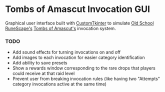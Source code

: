 # Tombs of Amascut Invocation GUI

Graphical user interface built with [CustomTkinter](https://github.com/TomSchimansky/CustomTkinter) to simulate [Old School RuneScape's](https://oldschool.runescape.com/a=97/) [Tombs of Amascut's](https://oldschool.runescape.wiki/w/Tombs_of_Amascut) invocation system. 

### TODO

- Add sound effects for turning invocations on and off
- Add images to each invocation for easier category identification
- Add ability to save presets
- Show a rewards window corresponding to the rare drops that players could receive at that raid level
- Prevent user from breaking invocation rules (like having two "Attempts" category invocations active at the same time)